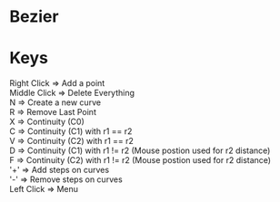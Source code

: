 # Bezier

Keys
======================
Right Click => Add a point     
Middle Click => Delete Everything     
N => Create a new curve     
R => Remove Last Point     
X => Continuity (C0)     
C => Continuity (C1) with r1 == r2      
V => Continuity (C2) with r1 == r2      
D => Continuity (C1) with r1 != r2 (Mouse postion used for r2 distance)     
F => Continuity (C2) with r1 != r2 (Mouse postion used for r2 distance)     
'+' => Add steps on curves     
'-' => Remove steps on curves     
Left Click => Menu
